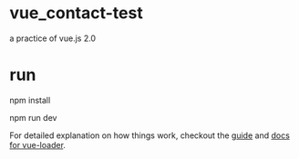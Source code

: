 # vue_contact-test
a practice of vue.js 2.0
# run
npm install

npm run dev

For detailed explanation on how things work, checkout the [guide](http://vuejs-templates.github.io/webpack/) and [docs for vue-loader](http://vuejs.github.io/vue-loader).
